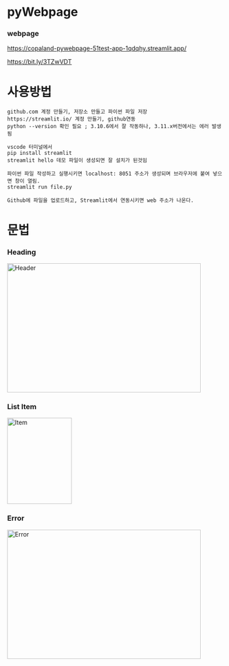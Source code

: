 # pyWebpage

### webpage 
https://copaland-pywebpage-51test-app-1qdqhy.streamlit.app/

https://bit.ly/3TZwVDT

# 사용방법
```
github.com 계정 만들기, 저장소 만들고 파이썬 파일 저장  
https://streamlit.io/ 계정 만들기, github연동
python --version 확인 필요 ; 3.10.6에서 잘 작동하나, 3.11.x버전에서는 에러 발생됨

vscode 터미널에서 
pip install streamlit
streamlit hello 데모 파일이 생성되면 잘 설치가 된것임

파이썬 파일 작성하고 실행시키면 localhost: 8051 주소가 생성되며 브라우저에 붙여 넣으면 창이 열림.
streamlit run file.py  

Github에 파일을 업로드하고, Streamlit에서 연동시키면 web 주소가 나온다.
```

# 문법
### Heading
<img src="https://github.com/copaland/pyWebpage/blob/main/img/header.PNG" width="450px" height="300px" title="px(픽셀) 크기 설정" alt="Header"></img><br/>

### List Item
<img src="https://github.com/copaland/pyWebpage/blob/main/img/item.PNG" width="150px" height="200px" title="px(픽셀) 크기 설정" alt="Item"></img><br/>

### Error
<img src="https://github.com/copaland/pyWebpage/blob/main/img/error.PNG" width="450px" height="300px" title="px(픽셀) 크기 설정" alt="Error"></img><br/>

